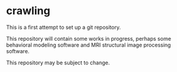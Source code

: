 # crawling

This is a first attempt to set up a git repository.

This repository will contain some works in progress, perhaps some behavioral modeling
software and MRI structural image processing software.

This repository may be subject to change.
